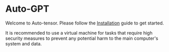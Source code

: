 # Auto-GPT

Welcome to Auto-tensor.  Please follow the [Installation](https://github.com/unconst/Auto-Tensor) guide to get started.

It is recommended to use a virtual machine for tasks that require high security measures to prevent any potential harm to the main computer's system and data.
